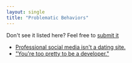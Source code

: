 ```yaml
---
layout: single
title: "Problematic Behaviors"
---
```


Don't see it listed here? Feel free to [submit it](/suggest-a-problematic-behavior/)

* [Professional social media isn't a dating site.](professional-social-media-isnt-a-dating-site/)
* ["You're too pretty to be a developer."](youre-too-pretty-to-be-a-developer/)